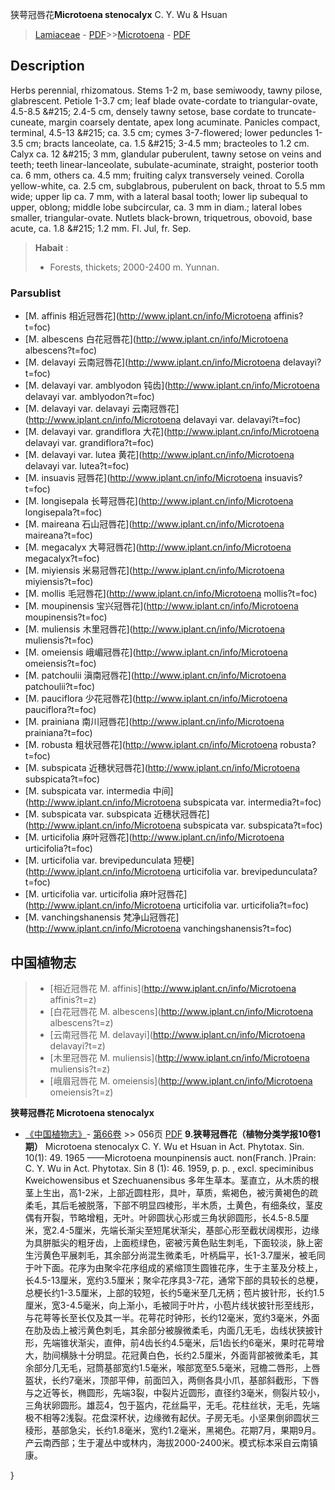 狭萼冠唇花**Microtoena stenocalyx** C. Y. Wu & Hsuan

> [Lamiaceae](http://www.iplant.cn/info/Lamiaceae?t=foc) - [PDF](http://www.iplant.cn/foc/pdf/Lamiaceae.pdf)>>[Microtoena](http://www.iplant.cn/info/Microtoena?t=foc) - [PDF](http://www.iplant.cn/foc/pdf/Microtoena.pdf)
## Description

Herbs perennial, rhizomatous. Stems 1-2 m, base semiwoody, tawny pilose, glabrescent. Petiole 1-3.7 cm; leaf blade ovate-cordate to triangular-ovate, 4.5-8.5 &amp;#215; 2.4-5 cm, densely tawny setose, base cordate to truncate-cuneate, margin coarsely dentate, apex long acuminate. Panicles compact, terminal, 4.5-13 &amp;#215; ca. 3.5 cm; cymes 3-7-flowered; lower peduncles 1-3.5 cm; bracts lanceolate, ca. 1.5 &amp;#215; 3-4.5 mm; bracteoles to 1.2 cm. Calyx ca. 12 &amp;#215; 3 mm, glandular puberulent, tawny setose on veins and teeth; teeth linear-lanceolate, subulate-acuminate, straight, posterior tooth ca. 6 mm, others ca. 4.5 mm; fruiting calyx transversely veined. Corolla yellow-white, ca. 2.5 cm, subglabrous, puberulent on back, throat to 5.5 mm wide; upper lip ca. 7 mm, with a lateral basal tooth; lower lip subequal to upper, oblong; middle lobe subcircular, ca. 3 mm in diam.; lateral lobes smaller, triangular-ovate. Nutlets black-brown, triquetrous, obovoid, base acute, ca. 1.8 &amp;#215; 1.2 mm. Fl. Jul, fr. Sep.

> **Habait** : 
>* Forests, thickets; 2000-2400 m. Yunnan.

### Parsublist

* [M.  affinis  相近冠唇花](http://www.iplant.cn/info/Microtoena affinis?t=foc)
* [M.  albescens  白花冠唇花](http://www.iplant.cn/info/Microtoena albescens?t=foc)
* [M.  delavayi  云南冠唇花](http://www.iplant.cn/info/Microtoena delavayi?t=foc)
* [M.  delavayi var. amblyodon  钝齿](http://www.iplant.cn/info/Microtoena delavayi var. amblyodon?t=foc)
* [M.  delavayi var. delavayi  云南冠唇花](http://www.iplant.cn/info/Microtoena delavayi var. delavayi?t=foc)
* [M.  delavayi var. grandiflora  大花](http://www.iplant.cn/info/Microtoena delavayi var. grandiflora?t=foc)
* [M.  delavayi var. lutea  黄花](http://www.iplant.cn/info/Microtoena delavayi var. lutea?t=foc)
* [M.  insuavis  冠唇花](http://www.iplant.cn/info/Microtoena insuavis?t=foc)
* [M.  longisepala  长萼冠唇花](http://www.iplant.cn/info/Microtoena longisepala?t=foc)
* [M.  maireana  石山冠唇花](http://www.iplant.cn/info/Microtoena maireana?t=foc)
* [M.  megacalyx  大萼冠唇花](http://www.iplant.cn/info/Microtoena megacalyx?t=foc)
* [M.  miyiensis  米易冠唇花](http://www.iplant.cn/info/Microtoena miyiensis?t=foc)
* [M.  mollis  毛冠唇花](http://www.iplant.cn/info/Microtoena mollis?t=foc)
* [M.  moupinensis  宝兴冠唇花](http://www.iplant.cn/info/Microtoena moupinensis?t=foc)
* [M.  muliensis  木里冠唇花](http://www.iplant.cn/info/Microtoena muliensis?t=foc)
* [M.  omeiensis  峨嵋冠唇花](http://www.iplant.cn/info/Microtoena omeiensis?t=foc)
* [M.  patchoulii  滇南冠唇花](http://www.iplant.cn/info/Microtoena patchoulii?t=foc)
* [M.  pauciflora  少花冠唇花](http://www.iplant.cn/info/Microtoena pauciflora?t=foc)
* [M.  prainiana  南川冠唇花](http://www.iplant.cn/info/Microtoena prainiana?t=foc)
* [M.  robusta  粗状冠唇花](http://www.iplant.cn/info/Microtoena robusta?t=foc)
* [M.  subspicata  近穗状冠唇花](http://www.iplant.cn/info/Microtoena subspicata?t=foc)
* [M.  subspicata var. intermedia  中间](http://www.iplant.cn/info/Microtoena subspicata var. intermedia?t=foc)
* [M.  subspicata var. subspicata  近穗状冠唇花](http://www.iplant.cn/info/Microtoena subspicata var. subspicata?t=foc)
* [M.  urticifolia  麻叶冠唇花](http://www.iplant.cn/info/Microtoena urticifolia?t=foc)
* [M.  urticifolia var. brevipedunculata  短梗](http://www.iplant.cn/info/Microtoena urticifolia var. brevipedunculata?t=foc)
* [M.  urticifolia var. urticifolia  麻叶冠唇花](http://www.iplant.cn/info/Microtoena urticifolia var. urticifolia?t=foc)
* [M.  vanchingshanensis  梵净山冠唇花](http://www.iplant.cn/info/Microtoena vanchingshanensis?t=foc)

## 中国植物志

> * [相近冠唇花  M.  affinis](http://www.iplant.cn/info/Microtoena affinis?t=z)
> * [白花冠唇花  M.  albescens](http://www.iplant.cn/info/Microtoena albescens?t=z)
> * [云南冠唇花  M.  delavayi](http://www.iplant.cn/info/Microtoena delavayi?t=z)
> * [木里冠唇花  M.  muliensis](http://www.iplant.cn/info/Microtoena muliensis?t=z)
> * [峨眉冠唇花  M.  omeiensis](http://www.iplant.cn/info/Microtoena omeiensis?t=z)

**狭萼冠唇花 Microtoena stenocalyx**

* [《中国植物志》](http://www.iplant.cn/frps)- [第66卷](http://www.iplant.cn/frps/vol/66) >> 056页 [PDF](http://www.iplant.cn/frps/pdf/66/056a.PDF)
**9.狭萼冠唇花（植物分类学报10卷1期）**
Microtoena stenocalyx C. Y. Wu et Hsuan in Act. Phytotax. Sin. 10(1): 49. 1965 ——Microtoena mounpinensis auct. non(Franch. )Prain: C. Y. Wu in Act. Phytotax. Sin 8 (1): 46. 1959, p. p. , excl. speciminibus Kweichowensibus et Szechuanensibus
多年生草本。茎直立，从木质的根茎上生出，高1-2米，上部近圆柱形，具叶，草质，紫褐色，被污黄褐色的疏柔毛，其后毛被脱落，下部不明显四棱形，半木质，土黄色，有细条纹，茎皮偶有开裂，节略增粗，无叶。叶卵圆状心形或三角状卵圆形，长4.5-8.5厘米，宽2.4-5厘米，先端长渐尖至短尾状渐尖，基部心形至截状阔楔形，边缘为具胼胝尖的粗牙齿，上面榄绿色，密被污黄色贴生刺毛，下面较淡，脉上密生污黄色平展刺毛，其余部分尚混生微柔毛，叶柄扁平，长1-3.7厘米，被毛同于叶下面。花序为由聚伞花序组成的紧缩顶生圆锥花序，生于主茎及分枝上，长4.5-13厘米，宽约3.5厘米；聚伞花序具3-7花，通常下部的具较长的总梗，总梗长约1-3.5厘米，上部的较短，长约5毫米至几无柄；苞片披针形，长约1.5厘米，宽3-4.5毫米，向上渐小，毛被同于叶片，小苞片线状披针形至线形，与花萼等长至长仅及其一半。花萼花时钟形，长约12毫米，宽约3毫米，外面在肋及齿上被污黄色刺毛，其余部分被腺微柔毛，内面几无毛，齿线状狭披针形，先端锥状渐尖，直伸，前4齿长约4.5毫米，后1齿长约6毫米，果时花萼增大，肋间横脉十分明显。花冠黄白色，长约2.5厘米，外面背部被微柔毛，其余部分几无毛，冠筒基部宽约1.5毫米，喉部宽至5.5毫米，冠檐二唇形，上唇盔状，长约7毫米，顶部平伸，前面凹入，两侧各具小爪，基部斜截形，下唇与之近等长，椭圆形，先端3裂，中裂片近圆形，直径约3毫米，侧裂片较小，三角状卵圆形。雄蕊4，包于盔内，花丝扁平，无毛。花柱丝状，无毛，先端极不相等2浅裂。花盘深杯状，边缘微有起伏。子房无毛。小坚果倒卵圆状三稜形，基部急尖，长约1.8毫米，宽约1.2毫米，黑褐色。花期7月，果期9月。
产云南西部；生于灌丛中或林内，海拔2000-2400米。模式标本采自云南镇康。

}